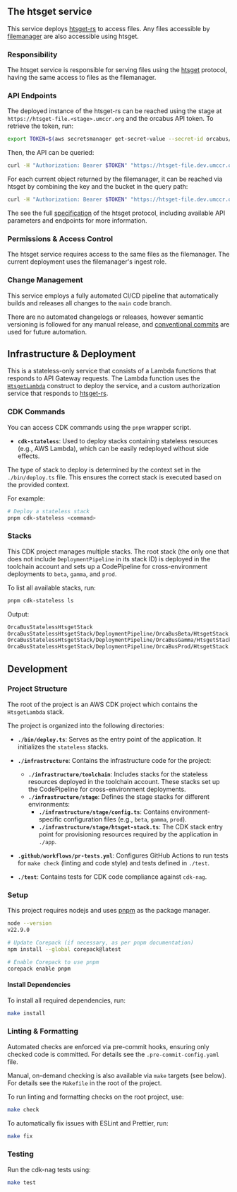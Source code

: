 The htsget service
--------------------------------------------------------------------------------

This service deploys [htsget-rs] to access files. Any files accessible by [filemanager] are also accessible using htsget.

[htsget-rs]: https://github.com/umccr/htsget-rs
[filemanager]: https://github.com/OrcaBus/service-filemanager

### Responsibility

The htsget service is responsible for serving files using the [htsget] protocol, having the same access to files as the
filemanager.

### API Endpoints

The deployed instance of the htsget-rs can be reached using the stage at `https://htsget-file.<stage>.umccr.org`
and the orcabus API token. To retrieve the token, run:

```sh
export TOKEN=$(aws secretsmanager get-secret-value --secret-id orcabus/token-service-jwt --output json --query SecretString | jq -r 'fromjson | .id_token')
```

Then, the API can be queried:

```sh
curl -H "Authorization: Bearer $TOKEN" "https://htsget-file.dev.umccr.org/reads/service-info" | jq
```

For each current object returned by the filemanager, it can be reached via htsget by combining the key and the
bucket in the query path:

```sh
curl -H "Authorization: Bearer $TOKEN" "https://htsget-file.dev.umccr.org/reads/<filemanager_bucket>/<filemanager_key>" | jq
```

The see the full [specification][htsget] of the htsget protocol, including available API parameters and endpoints for more information.

[htsget]: https://samtools.github.io/hts-specs/htsget.html

### Permissions & Access Control

The htsget service requires access to the same files as the filemanager. The current deployment uses the filemanager's
ingest role.

### Change Management

This service employs a fully automated CI/CD pipeline that automatically builds and releases all changes to the `main`
code branch.

There are no automated changelogs or releases, however semantic versioning is followed for any manual release, and
[conventional commits][conventional-commits] are used for future automation.

[conventional-commits]: https://www.conventionalcommits.org/en/v1.0.0/

Infrastructure & Deployment
--------------------------------------------------------------------------------

This is a stateless-only service that consists of a Lambda functions that responds to API Gateway requests.
The Lambda function uses the [`HtsgetLambda`][htsget-deploy] construct to deploy the service, and a custom
authorization service that responds to [htsget-rs].

[htsget-deploy]: https://github.com/umccr/htsget-deploy

### CDK Commands

You can access CDK commands using the `pnpm` wrapper script.

- **`cdk-stateless`**: Used to deploy stacks containing stateless resources (e.g., AWS Lambda), which can be easily redeployed without side effects.

The type of stack to deploy is determined by the context set in the `./bin/deploy.ts` file. This ensures the correct stack is executed based on the provided context.

For example:

```sh
# Deploy a stateless stack
pnpm cdk-stateless <command>
```

### Stacks

This CDK project manages multiple stacks. The root stack (the only one that does not include `DeploymentPipeline` in its stack ID)
is deployed in the toolchain account and sets up a CodePipeline for cross-environment deployments to `beta`, `gamma`, and `prod`.

To list all available stacks, run:

```sh
pnpm cdk-stateless ls
```

Output:

```sh
OrcaBusStatelessHtsgetStack
OrcaBusStatelessHtsgetStack/DeploymentPipeline/OrcaBusBeta/HtsgetStack (OrcaBusBeta-HtsgetStack)
OrcaBusStatelessHtsgetStack/DeploymentPipeline/OrcaBusGamma/HtsgetStack (OrcaBusGamma-HtsgetStack)
OrcaBusStatelessHtsgetStack/DeploymentPipeline/OrcaBusProd/HtsgetStack (OrcaBusProd-HtsgetStack)
```

Development
--------------------------------------------------------------------------------

### Project Structure

The root of the project is an AWS CDK project which contains the `HtsgetLambda` stack.

The project is organized into the following directories:

- **`./bin/deploy.ts`**: Serves as the entry point of the application. It initializes the `stateless` stacks.

- **`./infrastructure`**: Contains the infrastructure code for the project:
    - **`./infrastructure/toolchain`**: Includes stacks for the stateless resources deployed in the toolchain account. These stacks set up the CodePipeline for cross-environment deployments.
    - **`./infrastructure/stage`**: Defines the stage stacks for different environments:
        - **`./infrastructure/stage/config.ts`**: Contains environment-specific configuration files (e.g., `beta`, `gamma`, `prod`).
        - **`./infrastructure/stage/htsget-stack.ts`**: The CDK stack entry point for provisioning resources required by the application in `./app`.

- **`.github/workflows/pr-tests.yml`**: Configures GitHub Actions to run tests for `make check` (linting and code style) and tests defined in `./test`.

- **`./test`**: Contains tests for CDK code compliance against `cdk-nag`.

### Setup

This project requires nodejs and uses [pnpm] as the package manager.

```sh
node --version
v22.9.0

# Update Corepack (if necessary, as per pnpm documentation)
npm install --global corepack@latest

# Enable Corepack to use pnpm
corepack enable pnpm

```

[pnpm]: https://pnpm.io/

#### Install Dependencies

To install all required dependencies, run:

```sh
make install
```

### Linting & Formatting

Automated checks are enforced via pre-commit hooks, ensuring only checked code is committed. For details see the `.pre-commit-config.yaml` file.

Manual, on-demand checking is also available via `make` targets (see below). For details see the `Makefile` in the root of the project.

To run linting and formatting checks on the root project, use:

```sh
make check
```

To automatically fix issues with ESLint and Prettier, run:

```sh
make fix
```

### Testing

Run the cdk-nag tests using:

```sh
make test
```

[htsget-rs]: https://github.com/umccr/htsget-rs
